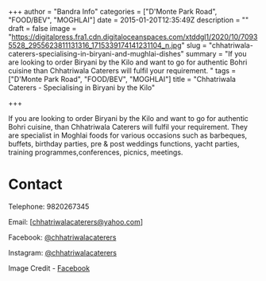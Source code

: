 +++
author = "Bandra Info"
categories = ["D'Monte Park Road", "FOOD/BEV", "MOGHLAI"]
date = 2015-01-20T12:35:49Z
description = ""
draft = false
image = "https://digitalpress.fra1.cdn.digitaloceanspaces.com/xtddgl1/2020/10/70935528_2955623811131316_1715339174141231104_n.jpg"
slug = "chhatriwala-caterers-specialising-in-biryani-and-mughlai-dishes"
summary = "If you are looking to order Biryani by the Kilo and want to go for authentic Bohri cuisine than Chhatriwala Caterers will fulfil your requirement. "
tags = ["D'Monte Park Road", "FOOD/BEV", "MOGHLAI"]
title = "Chhatriwala Caterers - Specialising in Biryani by the Kilo"

+++


If you are looking to order Biryani by the Kilo and want to go for authentic Bohri cuisine, than Chhatriwala Caterers will fulfil your requirement. They are specialist in Moghlai foods for various occasions such as barbeques, buffets, birthday parties, pre & post weddings functions, yacht parties, training programmes,conferences, picnics, meetings.

# Contact

Telephone: 9820267345

Email: [chhatriwalacaterers@yahoo.com] 

Facebook: [@chhatriwalacaterers](https://www.facebook.com/ChhatriwalaCaterers/) 

Instagram: [@chhatriwalacaterers](https://www.instagram.com/chhatriwalacaterers/?igshid=13z8e11x97ct7) 

Image Credit - [Facebook](https://www.facebook.com/ChhatriwalaCaterers/)

